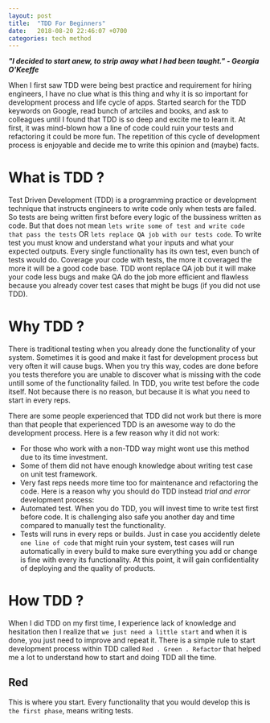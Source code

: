 ```yaml
---
layout: post
title:  "TDD For Beginners"
date:   2018-08-20 22:46:07 +0700
categories: tech method
---
```


***"I decided to start anew, to strip away what I had been taught." - Georgia O'Keeffe***

When I first saw TDD were being best practice and requirement for hiring engineers, I have no clue what is this thing and why it is so important for development process and life cycle of apps. Started search for the TDD keywords on Google, read bunch of artciles and books, and ask to colleagues until I found that TDD is so deep and excite me to learn it. At first, it was mind-blown how a line of code could ruin your tests and refactoring it could be more fun. The repetition of this cycle of development process is enjoyable and decide me to write this opinion and (maybe) facts.

# What is TDD ?
Test Driven Development (TDD) is a programming practice or development technique that instructs engineers to write code only when tests are failed. So tests are being written first before every logic of the bussiness written as code. But that does not mean `lets write some of test and write code that pass the tests` OR `lets replace QA job with our tests code`. To write test you must know and understand what your inputs and what your expected outputs. Every single functionality has its own test, even bunch of tests would do. Coverage your code with tests, the more it coveraged the more it will be a good code base. TDD wont replace QA job but it will make your code less bugs and make QA do the job more efficient and flawless because you already cover test cases that might be bugs (if you did not use TDD).

# Why TDD ?
There is traditional testing when you already done the functionality of your system. Sometimes it is good and make it fast for development process but very often it will cause bugs. When you try this way, codes are done before you tests therefore you are unable to discover what is missing with the code untill some of the functionality failed. In TDD, you write test before the code itself. Not because there is no reason, but because it is what you need to start in every reps.

There are some people experienced that TDD did not work but there is more than that people that experienced TDD is an awesome way to do the development process. Here is a few reason why it did not work:
+ For those who work with a non-TDD way might wont use this method due to its time investment.
+ Some of them did not have enough knowledge about writing test case on unit test framework.
+ Very fast reps needs more time too for maintenance and refactoring the code.
Here is a reason why you should do TDD instead *trial and error* development process:
+ Automated test. When you do TDD, you will invest time to write test first before code. It is challenging also safe you another day and time compared to manually test the functionality.
+ Tests will runs in every reps or builds. Just in case you accidently delete `one line of code` that might ruin your system, test cases will run automatically in every build to make sure everything you add or change is fine with every its functionality. At this point, it will gain confidentiality of deploying and the quality of products.

# How TDD ?
When I did TDD on my first time, I experience lack of knowledge and hesitation then I realize that `we just need a little start` and when it is done, you just need to improve and repeat it. There is a simple rule to start development process within TDD called `Red . Green . Refactor` that helped me a lot to understand how to start and doing TDD all the time.
## Red
This is where you start. Every functionality that you would develop this is `the first phase`, means writing tests.